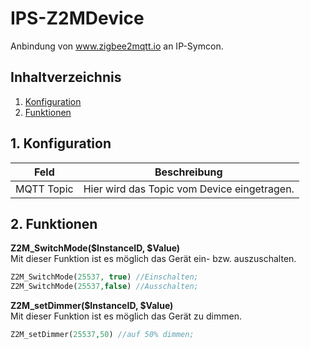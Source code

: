 # IPS-Z2MDevice
   Anbindung von www.zigbee2mqtt.io an IP-Symcon.
     
   ## Inhaltverzeichnis
   1. [Konfiguration](#1-konfiguration)
   2. [Funktionen](#2-funktionen)
   
   ## 1. Konfiguration
   
   Feld | Beschreibung
   ------------ | -------------
   MQTT Topic | Hier wird das Topic vom Device eingetragen.
   
   ## 2. Funktionen
   
   **Z2M_SwitchMode($InstanceID, $Value)**\
   Mit dieser Funktion ist es möglich das Gerät ein- bzw. auszuschalten.
   ```php
   Z2M_SwitchMode(25537, true) //Einschalten;
   Z2M_SwitchMode(25537,false) //Ausschalten;
   ```
   
   **Z2M_setDimmer($InstanceID, $Value)**\
   Mit dieser Funktion ist es möglich das Gerät zu dimmen.
   ```php
   Z2M_setDimmer(25537,50) //auf 50% dimmen;
   ```